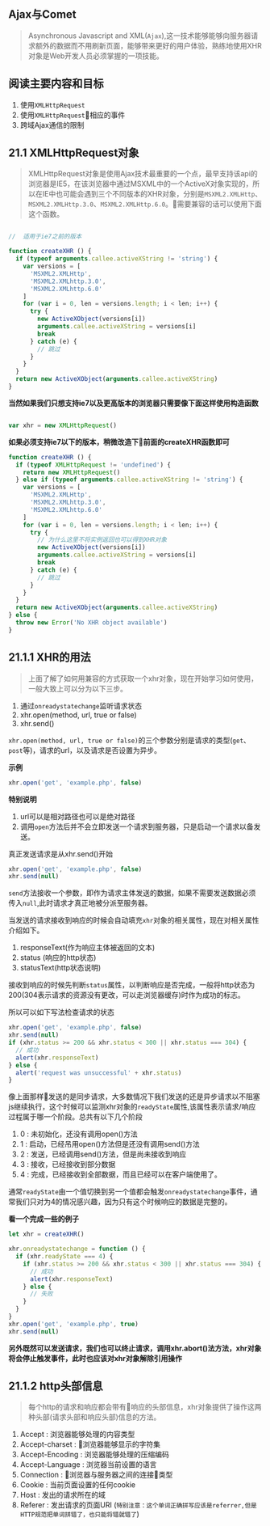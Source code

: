 ## Ajax与Comet

> Asynchronous Javascript and XML(`Ajax`),这一技术能够能够向服务器请求额外的数据而不用刷新页面，能够带来更好的用户体验，熟练地使用XHR对象是Web开发人员必须掌握的一项技能。

## 阅读主要内容和目标

1. 使用`XMLHttpRequest`
2. 使用`XMLHttpRequest`相应的事件
3. 跨域Ajax通信的限制

## 21.1 XMLHttpRequest对象

> XMLHttpRequest对象是使用Ajax技术最重要的一个点，最早支持该api的浏览器是IE5，在该浏览器中通过MSXML中的一个ActiveX对象实现的，所以在IE中也可能会遇到三个不同版本的XHR对象，分别是`MSXML2.XMLHttp`、`MSXML2.XMLHttp.3.0`、`MSXML2.XMLHttp.6.0`。需要兼容的话可以使用下面这个函数。

``` javascript

//  适用于ie7之前的版本

function createXHR () {
  if (typeof arguments.callee.activeXString != 'string') {
    var versions = [
      'MSXML2.XMLHttp',
      'MSXML2.XMLhttp.3.0',
      'MSXML2.XMLhttp.6.0'
    ]
    for (var i = 0, len = versions.length; i < len; i++) {
      try {
        new ActiveXObject(versions[i])
        arguments.callee.activeXString = versions[i]
        break
      } catch (e) {
        // 跳过
      }
    }
  }
  return new ActiveXObject(arguments.callee.activeXString)
}

```

**当然如果我们只想支持ie7以及更高版本的浏览器只需要像下面这样使用构造函数**

``` javascript

var xhr = new XMLHttpRequest()


```

**如果必须支持ie7以下的版本，稍微改造下前面的createXHR函数即可**

``` javascript
function createXHR () {
  if (typeof XMLHttpRequest != 'undefined') {
    return new XMLHttpRequest()
  } else if (typeof arguments.callee.activeXString != 'string') {
    var versions = [
      'MSXML2.XMLHttp',
      'MSXML2.XMLhttp.3.0',
      'MSXML2.XMLhttp.6.0'
    ]
    for (var i = 0, len = versions.length; i < len; i++) {
      try {
        // 为什么这里不将实例返回也可以得到XHR对象
        new ActiveXObject(versions[i])
        arguments.callee.activeXString = versions[i]
        break
      } catch (e) {
        // 跳过
      }
    }
  }
  return new ActiveXObject(arguments.callee.activeXString)
} else {
  throw new Error('No XHR object available')
}

```

## 21.1.1 XHR的用法

> 上面了解了如何用兼容的方式获取一个xhr对象，现在开始学习如何使用，一般大致上可以分为以下三步。

1. 通过`onreadystatechange`监听请求状态
2. xhr.open(method, url, true or false)
3. xhr.send()


`xhr.open(method, url, true or false)`的三个参数分别是请求的类型(`get`、`post`等)，请求的url，以及请求是否设置为异步。

**示例**

``` javascript
xhr.open('get', 'example.php', false)

```

**特别说明**

1. url可以是相对路径也可以是绝对路径
2. 调用`open`方法后并不会立即发送一个请求到服务器，只是启动一个请求以备发送。


真正发送请求是从xhr.send()开始

``` javascript
xhr.open('get', 'example.php', false)
xhr.send(null)

```

`send`方法接收一个参数，即作为请求主体发送的数据，如果不需要发送数据必须传入`null`,此时请求才真正地被分派至服务器。

当发送的请求接收到响应的时候会自动填充`xhr`对象的相关属性，现在对相关属性介绍如下。

1. responseText(作为响应主体被返回的文本)
2. status (响应的http状态)
3. statusText(http状态说明)

接收到响应的时候先判断`status`属性，以判断响应是否完成，一般将http状态为200(304表示请求的资源没有更改，可以走浏览器缓存)时作为成功的标志。

所以可以如下写法检查请求的状态

``` javascript
xhr.open('get', 'example.php', false)
xhr.send(null)
if (xhr.status >= 200 && xhr.status < 300 || xhr.status === 304) {
  // 成功
  alert(xhr.responseText)
} else {
  alert('request was unsuccessful' + xhr.status)
}

```

像上面那样发送的是同步请求，大多数情况下我们发送的还是异步请求以不阻塞js继续执行，这个时候可以监测xhr对象的`readyState`属性,该属性表示请求/响应过程属于哪一个阶段。总共有以下几个阶段

1. 0 : 未初始化，还没有调用open()方法
2. 1 : 启动，已经吊用open()方法但是还没有调用send()方法
3. 2 : 发送，已经调用send()方法，但是尚未接收到响应
4. 3 : 接收，已经接收到部分数据
5. 4 : 完成，已经接收到全部数据，而且已经可以在客户端使用了。

通常`readyState`由一个值切换到另一个值都会触发`onreadystatechange`事件，通常我们只对为4的情况感兴趣，因为只有这个时候响应的数据是完整的。

**看一个完成一些的例子**

``` javascript
let xhr = createXHR()

xhr.onreadystatechange = function () {
  if (xhr.readyState === 4) {
    if (xhr.status >= 200 && xhr.status < 300 || xhr.status === 304) {
      // 成功
      alert(xhr.responseText)
    } else {
      // 失败
    }
  }
}
xhr.open('get', 'example.php', true)
xhr.send(null)

```

**另外既然可以发送请求，我们也可以终止请求，调用xhr.abort()法方法，xhr对象将会停止触发事件，此时也应该对xhr对象解除引用操作**

## 21.1.2 http头部信息

> 每个http的请求和响应都会带有响应的头部信息，xhr对象提供了操作这两种头部(请求头部和响应头部)信息的方法。

1. Accept : 浏览器能够处理的内容类型
2. Accept-charset : 浏览器能够显示的字符集
3. Accept-Encoding : 浏览器能够处理的压缩编码
4. Accept-Language : 浏览器当前设置的语言
5. Connection : 浏览器与服务器之间的连接类型
6. Cookie : 当前页面设置的任何cookie
7. Host : 发出的请求所在的域
8. Referer : 发出请求的页面URI (`特别注意：这个单词正确拼写应该是referrer,但是HTTP规范把单词拼错了，也只能将错就错了`)
